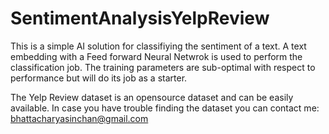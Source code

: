 # SentimentAnalysisYelpReview

This is a simple AI solution for classifiying the sentiment of a text. A text embedding with a Feed forward Neural Netwrok is used to perform the classification job. The training parameters are sub-optimal with respect to performance but will do its job as a starter.

The Yelp Review dataset is an opensource dataset and can be easily available. In case you have trouble finding the dataset you can contact me: bhattacharyasinchan@gmail.com
